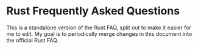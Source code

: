 # Rust Frequently Asked Questions

This is a standalone version of the Rust FAQ, split out to make it easier for
me to edit. My goal is to periodically merge changes in this document into the
official Rust FAQ.

